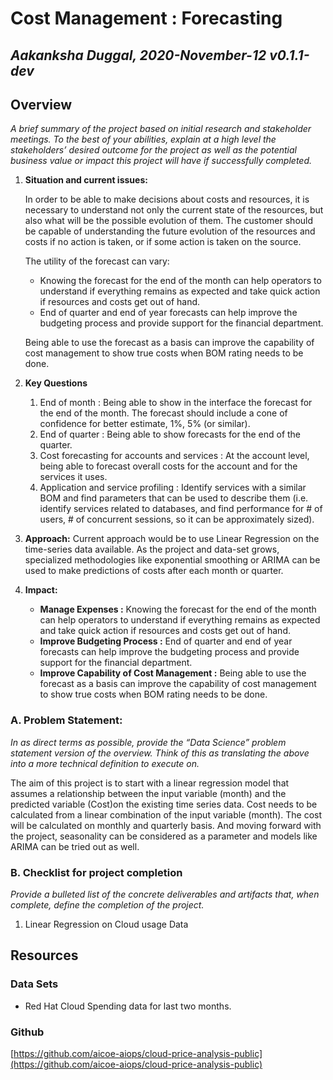 # Cost Management : Forecasting

## _Aakanksha Duggal,  2020-November-12 v0.1.1-dev_

## Overview

_A brief summary of the project based on initial research and stakeholder meetings. To the best of your abilities, explain at a high level the stakeholders’ desired outcome for the project as well as the potential business value or impact this project will have if successfully completed._

1. **Situation and current issues:**

    In order to be able to make decisions about costs and resources, it is necessary to understand not only the current state of the resources, but also what will be the possible evolution of them. The customer should be capable of understanding the future evolution of the resources and costs if no action is taken, or if some action is taken on the source.

    The utility of the forecast can vary:

    *   Knowing the forecast for the end of the month can help operators to understand if everything remains as expected and take quick action if resources and costs get out of hand.
    *   End of quarter and end of year forecasts can help improve the budgeting  process and provide support for the financial department.

    Being able to use the forecast as a basis can improve the capability of cost management to show true costs when BOM rating needs to be done.

2. **Key Questions**
    1. End of month : Being able to show in the interface the forecast for the end of the month. The forecast should include a cone of confidence for better estimate, 1%, 5% (or similar).
    2. End of quarter : Being able to show forecasts for the end of the quarter.
    3. Cost forecasting for accounts and services : At the account level, being able to forecast overall costs for the account and for the services it uses.
    4. Application and service profiling : Identify services with a similar BOM and find parameters that can be used to describe them (i.e. identify services related to databases, and find performance for # of users, # of concurrent sessions, so it can be approximately sized).

3. **Approach:**  Current approach would be to use Linear Regression on the time-series data available. As the project and data-set grows, specialized methodologies like exponential smoothing or ARIMA can be used to make predictions of costs after each month or quarter.

4. **Impact:**

    *   **Manage Expenses :** Knowing the forecast for the end of the month can help operators to understand if everything remains as expected and take quick action if resources and costs get out of hand.
    *   **Improve Budgeting Process :** End of quarter and end of year forecasts can help improve the budgeting  process and provide support for the financial department.
    *   **Improve Capability of Cost Management :** Being able to use the forecast as a basis can improve the capability of cost management to show true costs when BOM rating needs to be done.

### A. Problem Statement:

_In as direct terms as possible, provide the “Data Science” problem statement version of the overview. Think of this as translating the above into a more technical definition to execute on._

The aim of this project is to start with a linear regression model that assumes a relationship between the input variable (month) and the predicted variable (Cost)on the existing time series data. Cost needs to be calculated from a linear combination of the input variable (month). The cost will be calculated on monthly and quarterly basis. And moving forward with the project, seasonality can be considered as a parameter and models like ARIMA can be tried out as well.

### B. Checklist for project completion

_Provide a bulleted list of the concrete deliverables and artifacts that, when complete, define the completion of the project._

1. Linear Regression on Cloud usage Data

## Resources

### Data Sets

*   Red Hat Cloud Spending data for last two months.

### Github

[https://github.com/aicoe-aiops/cloud-price-analysis-public](https://github.com/aicoe-aiops/cloud-price-analysis-public)

